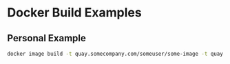 # Docker Build Examples

## Personal Example

```bash
docker image build -t quay.somecompany.com/someuser/some-image -t quay.somecompany.com/someuser/some-image:$(cat docker/tag) --build-arg linux_username=some_linux_username --build-arg git_username="some git user" --build-arg git_user_email=someone@somecompany.com docker/.
```
